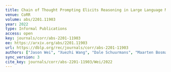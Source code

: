 ```yaml
---
title: Chain of Thought Prompting Elicits Reasoning in Large Language Models.
venue: CoRR
volume: abs/2201.11903
year: 2022
type: Informal Publications
access: open
key: journals/corr/abs-2201-11903
ee: https://arxiv.org/abs/2201.11903
url: https://dblp.org/rec/journals/corr/abs-2201-11903
authors: ["Jason Wei", "Xuezhi Wang", "Dale Schuurmans", "Maarten Bosma", "Ed H. Chi", "Quoc Le", "Denny Zhou"]
sync_version: 3
cite_key: journals/corr/abs-2201-11903/Wei/2022
---
```

